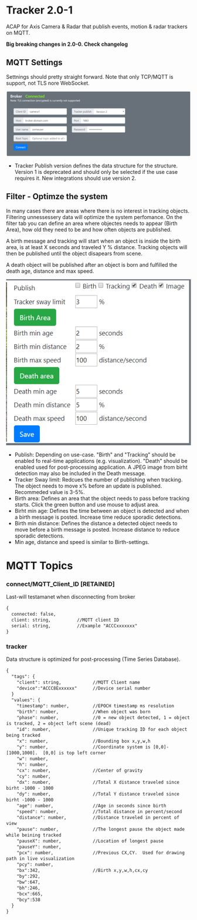 # Tracker 2.0-1
ACAP for Axis Camera & Radar that publish events, motion & radar trackers on MQTT. 

**Big breaking changes in 2.0-0.  Check changelog**

## MQTT Settings

Settnings should  pretty straight forward.  Note that only TCP/MQTT is support, not TLS nore WebSocket.

![home](pictures/home.png)

- Tracker Publish version defines the data structure for the structure.  Version 1 is deprecated and should only be selected if the use case requires it.  New integrations should use version 2. 

## Filter - Optimze the system
In many cases there are areas where there is no interest in tracking objects. Filtering unnessessery data will optimize the system perfomance.  On the filter tab you can define an area where objectes needs to appear (Birth Area), how old they need to be and how often objects are published. 

A birth message and tracking will start when an object is inside the birth area, is at least X seconds and traveled Y % distance.  Tracking objects will then be published until the object disapears from scene.

A death object will be published after an object is born and fulfilled the death age, distance and max speed. 

![filter](pictures/filter.png)

* Publish: Depending on use-case.  "Birth" and "Tracking" should be enabled fo real-time applications (e.g. visualization). "Death" should be enabled used for post-processing application.  A JPEG image from birht detection may also be included in the Death message.
* Tracker Sway limit:  Redcues the number of publishing when tracking. The object needs to move x% before an update is published.   Recommeded value is 3-5%.
* Birth area:  Defines an  area that the object needs to pass before tracking starts.  Click the green button and use mouse to adjust area.
* Birht min age:  Defines the time between an object is detected and when a birth message is posted.  Increase time reduce sporadic detections.
* Birth min distance:  Defines the distance a detected object needs to move before a birth message is posted.  Increase distance to reduce sporadic detections.
* Min age, distance and speed is similar to Birth-settings.

# MQTT Topics

### connect/MQTT_Client_ID [RETAINED]
Last-will testamanet when disconnecting from broker
```
{
  connected: false,
  client: string,          //MQTT client ID
  serial: string,          //Example "ACCCxxxxxxx"
}
```
### tracker
Data structure is optimized for post-processing (Time Series Database).
```
{
  "tags": {
    "client": string,            //MQTT Client name
    "device":"ACCC8Exxxxxx"      //Device serial number
  }
  "values": {
    "timestamp": number,         //EPOCH timestamp ms resolution
    "birth": number,             //When object was born
    "phase": number,             //0 = new object detected, 1 = object is tracked, 2 = object left scene (dead)
    "id": number,                //Unique tracking ID for each object being tracked
    "x": number,                 //Bounding box x,y,w,h
    "y": number,                 //Coordinate system is [0,0]-[1000,1000].  [0,0] is top left corner
    "w": number,
    "h": number,
    "cx": number,                //Center of gravity 
    "cy": number,         
    "dx": number,                //Total X distance traveled since birht -1000 - 1000
    "dy": number,                //Total Y distance traveled since birht -1000 - 1000
    "age": number,               //Age in seconds since birth
    "speed": number,             //Total distance in percent/second
    "distance": number,          //Distance traveled in percent of view 
    "pause": number,             //The longest pause the object made while beining tracked
    "pauseX": number,            //Location of longest pause
    "pauseY": number,
    "pcx": number,               //Previous CX,CY.  Used for drawing path in live visualization
    "pcy": number,
    "bx":342,                    //Birth x,y,w,h,cx,cy
    "by":292,
    "bw":647,
    "bh":246,
    "bcx":665,
    "bcy":538
  }
}
```
